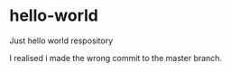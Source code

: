 # hello-world
Just hello world respository

I realised i made the wrong commit to the master branch.
